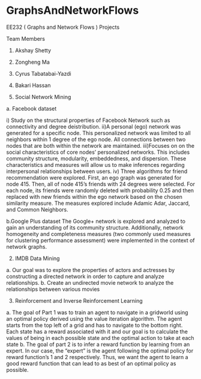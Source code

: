 # GraphsAndNetworkFlows
EE232 ( Graphs and Network Flows ) Projects

Team Members 
1. Akshay Shetty
2. Zongheng Ma
3. Cyrus Tabatabai-Yazdi
4. Bakari Hassan

1. Social Network Mining 

a. Facebook dataset 

i) Study on the structural properties of Facebook Network such as connectivity and degree deistribution.
ii)A personal (ego) network was generated for a specific node. This personalized network was limited to all neighbors within 1 degree of the ego node. All connections between two nodes that are both within the network are maintained.
iii)Focuses on on the social characteristics of core nodes’ personalized networks. This includes community structure, modularity, embeddedness, and dispersion. These characteristics and measures will allow us to make inferences regarding interpersonal relationships between users.
iv) Three algorithms for friend recommendation were explored. First, an ego graph was generated for node 415. Then, all of node 415’s friends with 24 degrees were selected. For each node, its friends were randomly deleted with probability 0.25 and then replaced with new friends within the ego network based on the chosen similarity measure. The measures explored include Adamic Adar, Jaccard, and Common Neighbors.


b.Google Plus dataset 
The Google+ network is explored and analyzed to gain an understanding of its community structure. Additionally, network homogeneity and completeness measures (two commonly used measures for clustering performance assessment) were implemented in the context of network graphs.


2. IMDB Data Mining

a. Our goal was to explore the properties of actors and actresses by constructing a directed network in order to capture and analyze relationships.
b. Create an undirected movie network to analyze the relationships between various movies

3. Reinforcement and Inverse Reinforcement Learning

a. The goal of Part 1 was to train an agent to navigate in a gridworld using an optimal policy derived using the value iteration algorithm. The agent starts from the top left of a grid and has to navigate to the bottom right. Each state has a reward associated with it and our goal is to calculate the values of being in each possible state and the optimal action to take at each state
b. The goal of part 2 is to infer a reward function by learning from an expert. In our case, the “expert” is the agent following the optimal policy for reward function’s 1 and 2 respectively. Thus, we want the agent to learn a good reward function that can lead to as best of an optimal policy as possible.

